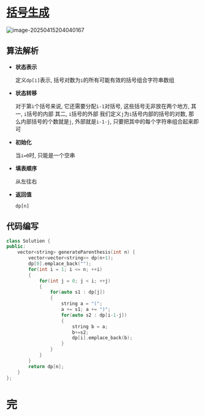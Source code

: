 # [括号生成](https://leetcode.cn/problems/generate-parentheses/)

![image-20250415204040167](https://md-wind.oss-cn-nanjing.aliyuncs.com/md/20250415204040282.png)

## 算法解析

- **状态表示**

  定义`dp[i]`表示, 括号对数为`i`的所有可能有效的括号组合字符串数组

- **状态转移**

  对于第`i`个括号来说, 它还需要分配`i-1`对括号, 这些括号无非放在两个地方, 
  其一, `i`括号的内部
  其二, `i`括号的外部
  我们定义`j`为`i`括号内部的括号的对数, 那么内部括号的个数就是`j`, 外部就是`i-1-j`, 只要把其中的每个字符串组合起来即可

- **初始化**

  当`i=0`时, 只能是一个空串

- **填表顺序**

  从左往右

- **返回值**

  `dp[n]`

## 代码编写

```cpp
class Solution {
public:
    vector<string> generateParenthesis(int n) {
        vector<vector<string>> dp(n+1); 
        dp[0].emplace_back("");
        for(int i = 1; i <= n; ++i)
        {
            for(int j = 0; j < i; ++j)
            {
                for(auto s1 : dp[j])
                {
                    string a = "("; 
                    a += s1; a += ")";
                    for(auto s2 : dp[i-1-j])
                    {
                        string b = a;
                        b+=s2;
                        dp[i].emplace_back(b);
                    }
                }
            }
        }
        return dp[n];
    }
};
```

# 完